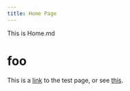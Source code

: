 ```yaml
---
title: Home Page
---
```


This is Home.md

# foo

This is a [link](#test) to the test page, or see [this][1].

[1]: #test